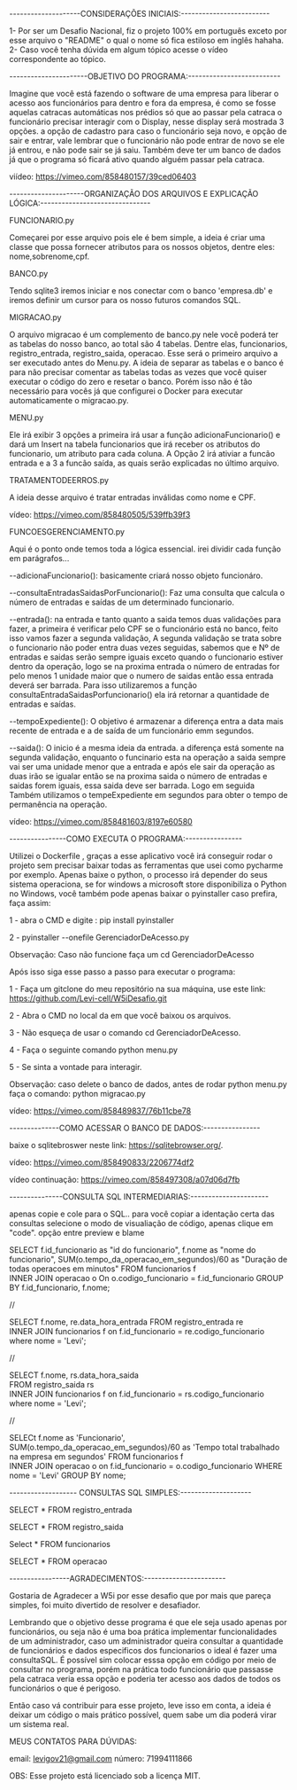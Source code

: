 --------------------CONSIDERAÇÕES INICIAIS:-------------------------

1- Por ser um Desafio Nacional, fiz o projeto 100% em português exceto por esse arquivo o "README" o qual o nome só fica estiloso em inglês hahaha.
2- Caso você tenha dúvida em algum tópico acesse o vídeo correspondente ao tópico.

----------------------OBJETIVO DO PROGRAMA:--------------------------

Imagine que você está fazendo o software de uma empresa para liberar o acesso aos funcionários para dentro e fora da empresa, é como se fosse aquelas catracas automáticas nos prédios só que ao passar pela catraca o funcionário precisar interagir com o Display, nesse display será mostrada 3 opções. a opção de cadastro para caso o funcionário seja novo, e opção de sair e entrar, vale lembrar que o funcionário não pode entrar de novo se ele já entrou, e não pode sair se já saiu. Também deve ter um banco de dados já que o programa só ficará ativo quando alguém passar pela catraca.

viídeo: https://vimeo.com/858480157/39ced06403

---------------------ORGANIZAÇÃO DOS ARQUIVOS E EXPLICAÇÃO LÓGICA:-------------------------------


FUNCIONARIO.py

Começarei por esse arquivo pois ele é bem simple, a ideia é criar uma classe que possa fornecer atributos para os nossos objetos, dentre eles: nome,sobrenome,cpf.

BANCO.py

Tendo sqlite3 iremos iniciar e nos conectar com o banco 'empresa.db' e iremos definir um cursor para os nosso futuros comandos SQL.

MIGRACAO.py

O arquivo migracao é um complemento de banco.py nele você poderá ter as tabelas do nosso banco, ao total são 4 tabelas. Dentre elas, funcionarios, registro_entrada, registro_saida, operacao. Esse será o primeiro arquivo a ser executado antes do Menu.py. A ideia de separar as tabelas e o banco é para não precisar comentar as tabelas todas as vezes que você quiser executar o código do zero e resetar o banco. Porém isso não é tão necessário para vocês já que configurei o Docker para executar automaticamente o migracao.py.

MENU.py

Ele irá exibir 3 opções a primeira irá usar a função adicionaFuncionario() e dará um Insert na tabela funcionarios que irá receber os atributos do funcionario, um atributo para cada coluna. A Opção 2 irá ativiar a funcão entrada e a 3 a funcão saída, as quais serão explicadas no último arquivo.

TRATAMENTODEERROS.py

A ideia desse arquivo é tratar entradas inválidas como nome e CPF. 

vídeo: https://vimeo.com/858480505/539ffb39f3

FUNCOESGERENCIAMENTO.py

Aqui é o ponto onde temos toda a lógica essencial. irei dividir cada função em parágrafos...

--adicionaFuncionario(): basicamente criará nosso objeto funcionáro.

--consultaEntradasSaidasPorFuncionario(): Faz uma consulta que calcula o número de entradas e saídas de um determinado funcionario.

--entrada(): na entrada e tanto quanto a saida temos duas validações para fazer, a primeira é verificar pelo CPF se o funcionário está no banco, feito isso vamos fazer a segunda validação, A segunda validação se trata sobre o funcionario não poder entra duas vezes seguidas, sabemos que e Nº de entradas e saidas serão sempre iguais exceto quando o funcionario estiver dentro da operação, logo se na proxima entrada o número de entradas for pelo menos 1 unidade maior que o numero de saidas então essa entrada deverá ser barrada. Para isso utilizaremos a função consultaEntradaSaidasPorfuncionario() ela irá retornar a quantidade de entradas e saídas.

--tempoExpediente(): O objetivo é armazenar a diferença entra a data mais recente de entrada e a de saída de um funcionário emm segundos.

--saida(): O inicio é a mesma ideia da entrada.  a diferença está somente na segunda validação, enquanto o funcinario esta na operação a saida sempre vai ser uma unidade menor que a entrada e após ele sair da operação as duas irão se igualar então se na proxima saida o número de entradas e saidas forem iguais, essa saida deve ser barrada. Logo em seguida Também utilizamos o tempeExpediente em segundos para obter o tempo de permanência na operação.

vídeo: https://vimeo.com/858481603/8197e60580

----------------COMO EXECUTA O PROGRAMA:----------------

Utilizei o Dockerfile , graças a esse aplicativo você irá conseguir rodar o projeto  sem precisar baixar todas as ferramentas que usei como  pycharme por exemplo. Apenas baixe o python, o processo irá depender do seus sistema operaciona, se for windows a microsoft store disponibiliza o Python no Windows, você também pode apenas baixar o pyinstaller caso prefira, faça assim:

1 - abra o CMD e digite : pip install pyinstaller

2 - pyinstaller --onefile GerenciadorDeAcesso.py

Observação: Caso não funcione faça um cd GerenciadorDeAcesso

Após isso siga esse passo a passo para executar o programa:


1 - Faça um gitclone do meu repositório na sua máquina, use este link: https://github.com/Levi-cell/W5iDesafio.git

2 - Abra o CMD no local da em que você baixou os arquivos. 

3 - Não esqueça de usar o comando cd GerenciadorDeAcesso.

4 - Faça o seguinte comando python menu.py

5 - Se sinta a vontade para interagir.

Observação: caso delete o banco de dados, antes de rodar python menu.py faça o comando: python migracao.py

vídeo: https://vimeo.com/858489837/76b11cbe78

--------------COMO ACESSAR O BANCO DE DADOS:----------------

baixe o sqlitebroswer neste link: https://sqlitebrowser.org/.

vídeo: https://vimeo.com/858490833/2206774df2

vídeo continuação: https://vimeo.com/858497308/a07d06d7fb

---------------CONSULTA SQL INTERMEDIARIAS:----------------------

apenas copie e cole para o SQL.. para você copiar a identação certa das consultas selecione o modo de visualiação de código, apenas clique em "code". opção entre preview e blame

SELECT
    f.id_funcionario as "id do funcionario",
    f.nome as "nome do funcionario",
    SUM(o.tempo_da_operacao_em_segundos)/60 as "Duração de todas operacoes em minutos" 
FROM funcionarios f  
INNER JOIN operacao o On o.codigo_funcionario = f.id_funcionario 
GROUP BY f.id_funcionario, f.nome;
    
//

SELECT f.nome,
       re.data_hora_entrada
       FROM registro_entrada re      
INNER JOIN funcionarios f on f.id_funcionario = re.codigo_funcionario
where nome = 'Levi';

//

SELECT f.nome,
       rs.data_hora_saida      
       FROM registro_saida rs     
INNER JOIN funcionarios f on f.id_funcionario = rs.codigo_funcionario
where nome = 'Levi';

//

SELECt f.nome as 'Funcionario',
       SUM(o.tempo_da_operacao_em_segundos)/60 as 'Tempo total trabalhado na empresa em segundos'
       FROM funcionarios f     
INNER JOIN operacao o on f.id_funcionario = o.codigo_funcionario
WHERE nome = 'Levi'
GROUP BY nome;
    
------------------- CONSULTAS SQL SIMPLES:--------------------


SELECT * FROM registro_entrada

SELECT * FROM registro_saida

Select * FROM funcionarios

SELECT * FROM operacao


-----------------AGRADECIMENTOS:-----------------------

Gostaria de Agradecer a W5i por esse desafio que por mais que pareça simples, foi muito divertido de resolver e desafiador.

Lembrando que o objetivo desse programa é que ele seja usado apenas por funcionários, ou seja não é uma boa prática implementar funcionalidades de um administrador, caso um administrador queira consultar a quantidade de funcionários e dados especificos dos funcionarios o ideal é fazer uma consultaSQL. É possível sim colocar esssa opção em código por meio de consultar no programa, porém na prática todo funcionário que passasse pela catraca veria essa opção e poderia ter acesso aos dados de todos os funcionários o que é perigoso.

Então caso vá contribuir para esse projeto, leve isso em conta, a ideia é deixar um código o mais prático possível, quem sabe um dia poderá virar um sistema real.

MEUS CONTATOS PARA DÚVIDAS:

email: levigov21@gmail.com
número: 71994111866

OBS: Esse projeto está licenciado sob a licença MIT.

